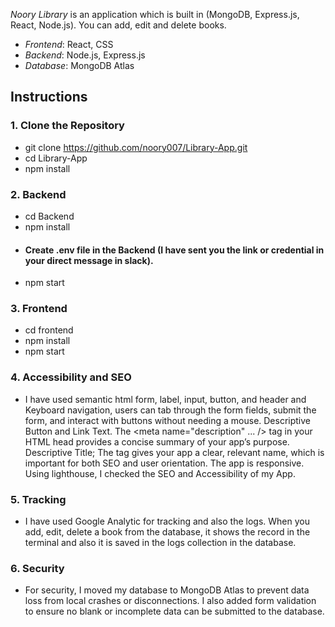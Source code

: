 *Noory Library* is an application which is built in (MongoDB, Express.js, React, Node.js). You can add, edit and delete books.

- *Frontend*: React, CSS
- *Backend*: Node.js, Express.js
- *Database*: MongoDB Atlas

## Instructions

### 1.	Clone the Repository

- git clone https://github.com/noory007/Library-App.git
- cd Library-App
- npm install

### 2.	Backend

- cd Backend 
- npm install
- #### Create .env file in the Backend (I have sent you the link or credential in your direct message in slack).
- npm start 

### 3.	Frontend

- cd frontend
- npm install
- npm start

### 4.	Accessibility and SEO

- I have used semantic html form, label, input, button, and header and Keyboard navigation, users can tab through the form fields, submit the form, and interact with buttons without needing a mouse. Descriptive Button and Link Text. 
The <meta name="description" ... /> tag in your HTML head provides a concise summary of your app’s purpose. Descriptive Title; The <title>Noory Library</title> tag gives your app a clear, relevant name, which is important for both SEO and user orientation. The app is responsive. Using lighthouse, I checked the SEO and Accessibility of my App.

### 5.	Tracking

- I have used Google Analytic for tracking and also the logs. When you add, edit, delete a book from the database, it shows the record in the terminal and also it is saved in the logs collection in the database. 

### 6.	Security

- For security, I moved my database to MongoDB Atlas to prevent data loss from local crashes or disconnections. I also added form validation to ensure no blank or incomplete data can be submitted to the database.


